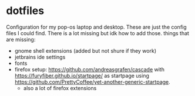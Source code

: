 # dotfiles
Configuration for my pop-os laptop and desktop.
These are just the config files I could find. There is a lot missing but idk how to add those.
things that are missing:
  - gnome shell extensions (added but not shure if they work)
  - jetbrains ide settings
  - fonts
  - firefox setup: https://github.com/andreasgrafen/cascade with https://furyfiber.github.io/startpage/ as startpage using https://github.com/PrettyCoffee/yet-another-generic-startpage.
    - also a lot of firefox extensions  
